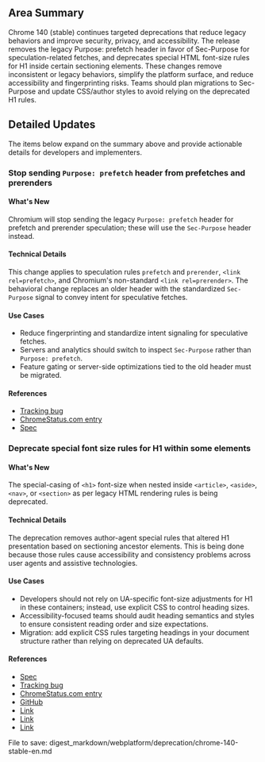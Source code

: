 ## Area Summary

Chrome 140 (stable) continues targeted deprecations that reduce legacy behaviors and improve security, privacy, and accessibility. The release removes the legacy Purpose: prefetch header in favor of Sec-Purpose for speculation-related fetches, and deprecates special HTML font-size rules for H1 inside certain sectioning elements. These changes remove inconsistent or legacy behaviors, simplify the platform surface, and reduce accessibility and fingerprinting risks. Teams should plan migrations to Sec-Purpose and update CSS/author styles to avoid relying on the deprecated H1 rules.

## Detailed Updates

The items below expand on the summary above and provide actionable details for developers and implementers.

### Stop sending `Purpose: prefetch` header from prefetches and prerenders

#### What's New
Chromium will stop sending the legacy `Purpose: prefetch` header for prefetch and prerender speculation; these will use the `Sec-Purpose` header instead.

#### Technical Details
This change applies to speculation rules `prefetch` and `prerender`, `<link rel=prefetch>`, and Chromium's non-standard `<link rel=prerender>`. The behavioral change replaces an older header with the standardized `Sec-Purpose` signal to convey intent for speculative fetches.

#### Use Cases
- Reduce fingerprinting and standardize intent signaling for speculative fetches.
- Servers and analytics should switch to inspect `Sec-Purpose` rather than `Purpose: prefetch`.
- Feature gating or server-side optimizations tied to the old header must be migrated.

#### References
- [Tracking bug](https://issues.chromium.org/issues/420724819)
- [ChromeStatus.com entry](https://chromestatus.com/feature/5088012836536320)
- [Spec](https://wicg.github.io/nav-speculation/prerendering.html#interaction-with-fetch)

### Deprecate special font size rules for H1 within some elements

#### What's New
The special-casing of `<h1>` font-size when nested inside `<article>`, `<aside>`, `<nav>`, or `<section>` as per legacy HTML rendering rules is being deprecated.

#### Technical Details
The deprecation removes author-agent special rules that altered H1 presentation based on sectioning ancestor elements. This is being done because those rules cause accessibility and consistency problems across user agents and assistive technologies.

#### Use Cases
- Developers should not rely on UA-specific font-size adjustments for H1 in these containers; instead, use explicit CSS to control heading sizes.
- Accessibility-focused teams should audit heading semantics and styles to ensure consistent reading order and size expectations.
- Migration: add explicit CSS rules targeting headings in your document structure rather than relying on deprecated UA defaults.

#### References
- [Spec](https://html.spec.whatwg.org/multipage/rendering.html#sections-and-headings)
- [Tracking bug](https://issues.chromium.org/issues/394111284)
- [ChromeStatus.com entry](https://chromestatus.com/feature/6192419898654720)
- [GitHub](https://github.com/whatwg/html/pull/11102)
- [Link](https://creativecommons.org/licenses/by/4.0/)
- [Link](https://www.apache.org/licenses/LICENSE-2.0)
- [Link](https://developers.google.com/site-policies)

File to save: digest_markdown/webplatform/deprecation/chrome-140-stable-en.md